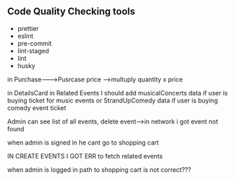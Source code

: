 ## Code Quality Checking tools

* prettier
* eslint
* pre-commit
* lint-staged
* lint
* husky


in Purchase--->Pusrcase price -->multuply quantity x price


in DetailsCard in Related Events I should add musicalConcerts data if user is buying ticket for music events or StrandUpComedy data if user is buying comedy event ticket

Admin can see list of all events,  delete event-->in network i got event not found

when admin is signed in he cant go to shopping cart


IN CREATE EVENTS I GOT ERR to fetch related events

when admin is logged in path to shopping cart is not correct???